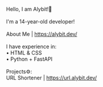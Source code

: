 Hello, I am Alybit!👋<br><br>
I'm a 14-year-old developer!<br><br>
About Me | https://alybit.dev/<br><br>
I have experience in:<br>
• HTML & CSS<br>
• Python + FastAPI<br><br>
Projects⚙️:<br>
URL Shortener | https://url.alybit.dev/
